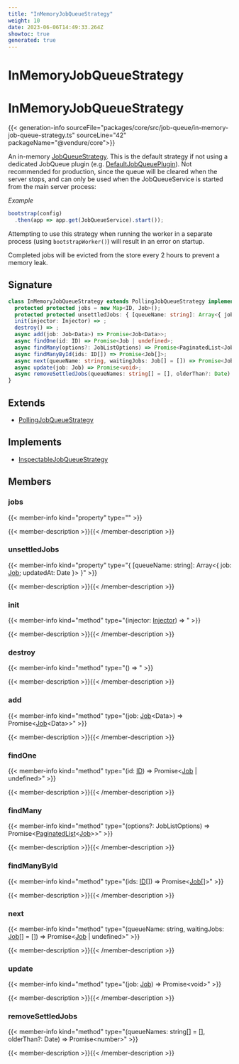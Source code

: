 ```yaml
---
title: "InMemoryJobQueueStrategy"
weight: 10
date: 2023-06-06T14:49:33.264Z
showtoc: true
generated: true
---
```

<!-- This file was generated from the Vendure source. Do not modify. Instead, re-run the "docs:build" script -->

# InMemoryJobQueueStrategy
<div class="symbol">


# InMemoryJobQueueStrategy

{{< generation-info sourceFile="packages/core/src/job-queue/in-memory-job-queue-strategy.ts" sourceLine="42" packageName="@vendure/core">}}

An in-memory <a href='/typescript-api/job-queue/job-queue-strategy#jobqueuestrategy'>JobQueueStrategy</a>. This is the default strategy if not using a dedicated
JobQueue plugin (e.g. <a href='/typescript-api/job-queue/default-job-queue-plugin#defaultjobqueueplugin'>DefaultJobQueuePlugin</a>). Not recommended for production, since
the queue will be cleared when the server stops, and can only be used when the JobQueueService is
started from the main server process:

*Example*

```TypeScript
bootstrap(config)
  .then(app => app.get(JobQueueService).start());
```

Attempting to use this strategy when running the worker in a separate process (using `bootstrapWorker()`)
will result in an error on startup.

Completed jobs will be evicted from the store every 2 hours to prevent a memory leak.

## Signature

```TypeScript
class InMemoryJobQueueStrategy extends PollingJobQueueStrategy implements InspectableJobQueueStrategy {
  protected protected jobs = new Map<ID, Job>();
  protected protected unsettledJobs: { [queueName: string]: Array<{ job: Job; updatedAt: Date }> } = {};
  init(injector: Injector) => ;
  destroy() => ;
  async add(job: Job<Data>) => Promise<Job<Data>>;
  async findOne(id: ID) => Promise<Job | undefined>;
  async findMany(options?: JobListOptions) => Promise<PaginatedList<Job>>;
  async findManyById(ids: ID[]) => Promise<Job[]>;
  async next(queueName: string, waitingJobs: Job[] = []) => Promise<Job | undefined>;
  async update(job: Job) => Promise<void>;
  async removeSettledJobs(queueNames: string[] = [], olderThan?: Date) => Promise<number>;
}
```
## Extends

 * <a href='/typescript-api/job-queue/polling-job-queue-strategy#pollingjobqueuestrategy'>PollingJobQueueStrategy</a>


## Implements

 * <a href='/typescript-api/job-queue/inspectable-job-queue-strategy#inspectablejobqueuestrategy'>InspectableJobQueueStrategy</a>


## Members

### jobs

{{< member-info kind="property" type=""  >}}

{{< member-description >}}{{< /member-description >}}

### unsettledJobs

{{< member-info kind="property" type="{ [queueName: string]: Array&#60;{ job: <a href='/typescript-api/job-queue/job#job'>Job</a>; updatedAt: Date }&#62; }"  >}}

{{< member-description >}}{{< /member-description >}}

### init

{{< member-info kind="method" type="(injector: <a href='/typescript-api/common/injector#injector'>Injector</a>) => "  >}}

{{< member-description >}}{{< /member-description >}}

### destroy

{{< member-info kind="method" type="() => "  >}}

{{< member-description >}}{{< /member-description >}}

### add

{{< member-info kind="method" type="(job: <a href='/typescript-api/job-queue/job#job'>Job</a>&#60;Data&#62;) => Promise&#60;<a href='/typescript-api/job-queue/job#job'>Job</a>&#60;Data&#62;&#62;"  >}}

{{< member-description >}}{{< /member-description >}}

### findOne

{{< member-info kind="method" type="(id: <a href='/typescript-api/common/id#id'>ID</a>) => Promise&#60;<a href='/typescript-api/job-queue/job#job'>Job</a> | undefined&#62;"  >}}

{{< member-description >}}{{< /member-description >}}

### findMany

{{< member-info kind="method" type="(options?: JobListOptions) => Promise&#60;<a href='/typescript-api/common/paginated-list#paginatedlist'>PaginatedList</a>&#60;<a href='/typescript-api/job-queue/job#job'>Job</a>&#62;&#62;"  >}}

{{< member-description >}}{{< /member-description >}}

### findManyById

{{< member-info kind="method" type="(ids: <a href='/typescript-api/common/id#id'>ID</a>[]) => Promise&#60;<a href='/typescript-api/job-queue/job#job'>Job</a>[]&#62;"  >}}

{{< member-description >}}{{< /member-description >}}

### next

{{< member-info kind="method" type="(queueName: string, waitingJobs: <a href='/typescript-api/job-queue/job#job'>Job</a>[] = []) => Promise&#60;<a href='/typescript-api/job-queue/job#job'>Job</a> | undefined&#62;"  >}}

{{< member-description >}}{{< /member-description >}}

### update

{{< member-info kind="method" type="(job: <a href='/typescript-api/job-queue/job#job'>Job</a>) => Promise&#60;void&#62;"  >}}

{{< member-description >}}{{< /member-description >}}

### removeSettledJobs

{{< member-info kind="method" type="(queueNames: string[] = [], olderThan?: Date) => Promise&#60;number&#62;"  >}}

{{< member-description >}}{{< /member-description >}}


</div>
